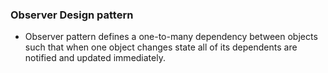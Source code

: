 ### Observer Design pattern

- Observer pattern defines a one-to-many dependency
between objects such that when one object changes state
all of its dependents are notified and updated immediately.